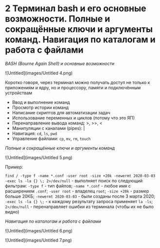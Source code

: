 # 2 Терминал bash и его основные возможности. Полные и сокращённые ключи и аргументы команд. Навигация по каталогам и работа с файлами

*BASH (Bourne Again Shell) и основные возможности*

![Untitled](images/Untitled 4.png)

Коротко говоря, через терминал можно получать доступ не только к приложениям и ядру, но и процессору, памяти и подключённым устройствам

- Ввод и выполнение команд
- Просмотр истории команд
- Написание скриптов для автоматизации задач
- Использование переменных и циклов (потому что это ЯП)
- Перенаправление вывода команд: >, >>, <
- Манипуляции с каналами (pipes): |
- Навигация: `cd`, `ls`, `pwd`
- Управление файлами: `cp`, `mv`, `rm`, `touch`

*Полные и сокращённые ключи и аргументы команд*

![Untitled](images/Untitled 5.png)

Пример:

`find / -type f -name *.conf -user root -size +20k -newermt 2020-03-03 -exec ls -la {} \; 2>/dev/null` - выполняет поиск по следующий фильтрам: `-type f` - тип файлов; `-name *.conf` - любое имя с расширением `.conf`; `-user root` - владелец `root`; `-size +20k` - размер больше 20КБ; `-newermt 2020-03-03` - были созданы после 3 марта 2020; `-exec ls -la {} \;` - к каждому результату запроса применяет `la -ls`; `2>/dev/null` - перенаправляет ошибки из терминала (чтобы их не было видно)

*Навигация по каталогам и работа с файлами*

![Untitled](images/Untitled 6.png)

![Untitled](images/Untitled 7.png)